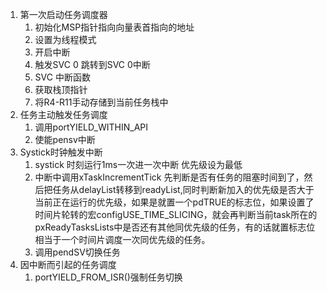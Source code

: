1. 第一次启动任务调度器 
	1. 初始化MSP指针指向向量表首指向的地址
	2. 设置为线程模式
	3. 开启中断
	4. 触发SVC 0 跳转到SVC 0中断
	5. SVC 中断函数
	6. 获取栈顶指针
	7. 将R4-R11手动存储到当前任务栈中
2. 任务主动触发任务调度
	1. 调用portYIELD_WITHIN_API
	2. 使能pensv中断
3. Systick时钟触发中断
	1. systick 时刻运行1ms一次进一次中断 优先级设为最低
	2. 中断中调用xTaskIncrementTick 先判断是否有任务的阻塞时间到了，然后把任务从delayList转移到readyList,同时判断新加入的优先级是否大于当前正在运行的优先级，如果是就置一个pdTRUE的标志位，如果设置了时间片轮转的宏configUSE_TIME_SLICING，就会再判断当前task所在的pxReadyTasksLists中是否还有其他同优先级的任务，有的话就置标志位相当于一个时间片调度一次同优先级的任务。
	3. 调用pendSV切换任务
4. 因中断而引起的任务调度
	1. portYIELD_FROM_ISR()强制任务切换